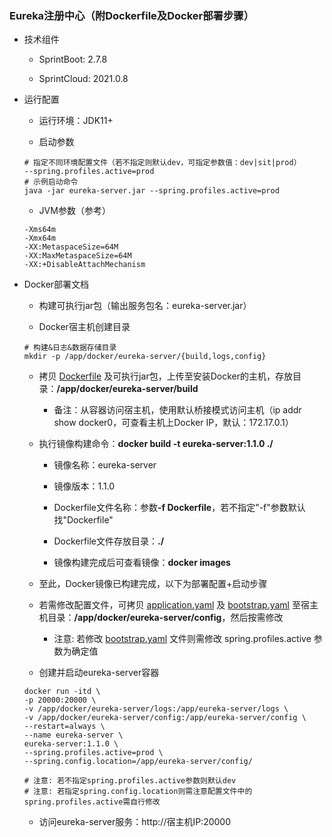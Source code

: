 
### Eureka注册中心（附Dockerfile及Docker部署步骤）

- 技术组件

   - SprintBoot: 2.7.8

   - SprintCloud: 2021.0.8

- 运行配置

   - 运行环境：JDK11+

   - 启动参数

   ```text
   # 指定不同环境配置文件（若不指定则默认dev，可指定参数值：dev|sit|prod）
   --spring.profiles.active=prod
   # 示例启动命令
   java -jar eureka-server.jar --spring.profiles.active=prod
   ```

   - JVM参数（参考）

   ```text
   -Xms64m
   -Xmx64m
   -XX:MetaspaceSize=64M
   -XX:MaxMetaspaceSize=64M
   -XX:+DisableAttachMechanism
   ```

- Docker部署文档

   - 构建可执行jar包（输出服务包名：eureka-server.jar）

   - Docker宿主机创建目录

   ```text
   # 构建&日志&数据存储目录
   mkdir -p /app/docker/eureka-server/{build,logs,config}
   ```

   - 拷贝 [Dockerfile](./Dockerfile) 及可执行jar包，上传至安装Docker的主机，存放目录：<b>/app/docker/eureka-server/build</b>

      - 备注：从容器访问宿主机，使用默认桥接模式访问主机（ip addr show docker0，可查看主机上Docker IP，默认：172.17.0.1）

   - 执行镜像构建命令：<b>docker build -t eureka-server:1.1.0 ./</b>

      - 镜像名称：eureka-server

      - 镜像版本：1.1.0

      - Dockerfile文件名称：参数<b>-f Dockerfile</b>，若不指定"-f"参数默认找"Dockerfile"

      - Dockerfile文件存放目录：<b>./</b>

      - 镜像构建完成后可查看镜像：<b>docker images</b>

   - 至此，Docker镜像已构建完成，以下为部署配置+启动步骤

   - 若需修改配置文件，可拷贝 [application.yaml](./src/main/resources/application.yaml) 及 [bootstrap.yaml](./src/main/resources/bootstrap.yaml) 至宿主机目录：<b>/app/docker/eureka-server/config</b>，然后按需修改

      - 注意: 若修改 [bootstrap.yaml](./src/main/resources/bootstrap.yaml) 文件则需修改 spring.profiles.active 参数为确定值

   - 创建并启动eureka-server容器

   ```text
   docker run -itd \
   -p 20000:20000 \
   -v /app/docker/eureka-server/logs:/app/eureka-server/logs \
   -v /app/docker/eureka-server/config:/app/eureka-server/config \
   --restart=always \
   --name eureka-server \
   eureka-server:1.1.0 \
   --spring.profiles.active=prod \
   --spring.config.location=/app/eureka-server/config/

   # 注意: 若不指定spring.profiles.active参数则默认dev
   # 注意: 若指定spring.config.location则需注意配置文件中的spring.profiles.active需自行修改
   ```

   - 访问eureka-server服务：http://宿主机IP:20000
